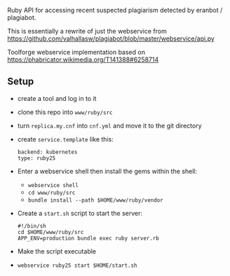 Ruby API for accessing recent suspected plagiarism detected by eranbot / plagiabot.

This is essentially a rewrite of just the webservice from https://github.com/valhallasw/plagiabot/blob/master/webservice/api.py

Toolforge webservice implementation based on https://phabricator.wikimedia.org/T141388#6258714
## Setup

* create a tool and log in to it
* clone this repo into `www/ruby/src`
* turn `replica.my.cnf` into `cnf.yml` and move it to the git directory
* create `service.template` like this:
  ```
  backend: kubernetes
  type: ruby25
  ```
* Enter a webservice shell then install the gems within the shell:
  * `webservice shell`
  * `cd www/ruby/src`
  * `bundle install --path $HOME/www/ruby/vendor`

* Create a `start.sh` script to start the server:
  ```
  #!/bin/sh
  cd $HOME/www/ruby/src
  APP_ENV=production bundle exec ruby server.rb
  ```
* Make the script executable
* `webservice ruby25 start $HOME/start.sh`
